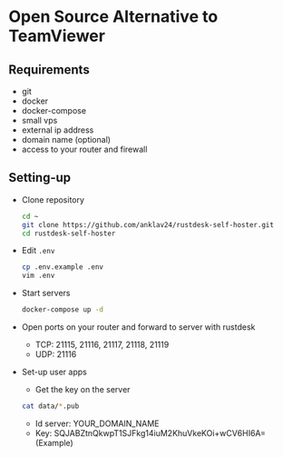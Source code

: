 # Open Source Alternative to TeamViewer

## Requirements

- git
- docker
- docker-compose
- small vps
- external ip address
- domain name (optional)
- access to your router and firewall

## Setting-up

- Clone repository

  ```bash
  cd ~
  git clone https://github.com/anklav24/rustdesk-self-hoster.git
  cd rustdesk-self-hoster
  ```

- Edit `.env`

  ```bash
  cp .env.example .env
  vim .env
  ```

- Start servers

  ```bash
  docker-compose up -d
  ```

- Open ports on your router and forward to server with rustdesk
  - TCP: 21115, 21116, 21117, 21118, 21119
  - UDP: 21116

- Set-up user apps
  - Get the key on the server

  ```bash
  cat data/*.pub
  ```

  - Id server: YOUR_DOMAIN_NAME
  - Key: SQJABZtnQkwpT1SJFkg14iuM2KhuVkeKOi+wCV6HI6A=  (Example)
